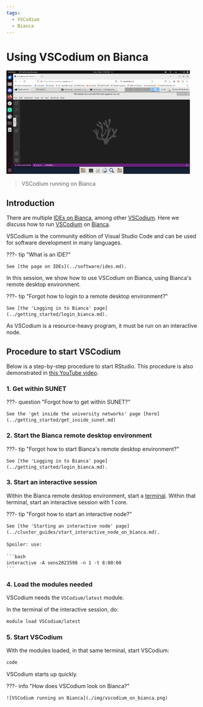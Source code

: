 ```yaml
---
tags:
  - VSCodium
  - Bianca
---
```


# Using VSCodium on Bianca

![VSCodium running on Bianca](./img/vscodium_on_bianca_480_x_270.png)

> VSCodium running on Bianca

## Introduction

There are multiple [IDEs on Bianca](../software/ides_on_bianca.md),
among other [VSCodium](../software/vscodium.md).
Here we discuss how to run [VSCodium](../software/vscodium.md)
on [Bianca](../cluster_guides/bianca.md).

VSCodium is the community edition of Visual Studio Code
and can be used for software development in many languages.

???- tip "What is an IDE?"

    See [the page on IDEs](../software/ides.md).

In this session, we show how to use VSCodium on Bianca,
using Bianca's remote desktop environment.

???- tip "Forgot how to login to a remote desktop environment?"

    See [the 'Logging in to Bianca' page](../getting_started/login_bianca.md).

As VSCodium is a resource-heavy program,
it must be run on an interactive node.

## Procedure to start VSCodium

Below is a step-by-step procedure to start RStudio.
This procedure is also demonstrated in [this YouTube video](https://youtu.be/i7sjHOX4B_M).

### 1. Get within SUNET

???- question "Forgot how to get within SUNET?"

    See the 'get inside the university networks' page [here](../getting_started/get_inside_sunet.md)

### 2. Start the Bianca remote desktop environment

???- tip "Forgot how to start Bianca's remote desktop environment?"

    See [the 'Logging in to Bianca' page](../getting_started/login_bianca.md).

### 3. Start an interactive session

Within the Bianca remote desktop environment, start a [terminal](../software/terminal.md).
Within that terminal, start an interactive session with 1 core.

???- tip "Forgot how to start an interactive node?"

    See [the 'Starting an interactive node' page](../cluster_guides/start_interactive_node_on_bianca.md).

    Spoiler: use:

    ```bash
    interactive -A sens2023598 -n 1 -t 8:00:00
    ```

### 4. Load the modules needed

VSCodium needs the `VSCodium/latest` module.

In the terminal of the interactive session, do:

```bash
module load VSCodium/latest
```

### 5. Start VSCodium

With the modules loaded,
in that same terminal,
start VSCodium:

```bash
code
```

VSCodium starts up quickly.

???- info "How does VSCodium look on Bianca?"

    ![VSCodium running on Bianca](./img/vscodium_on_bianca.png)
